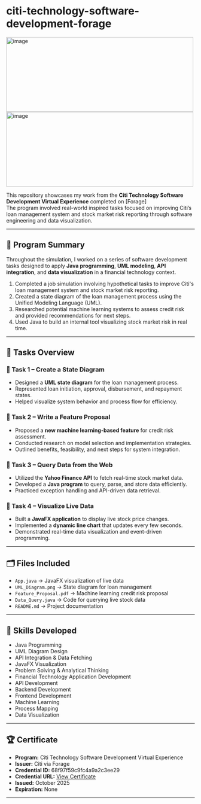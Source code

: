 ﻿# citi-technology-software-development-forage

<img width="500" height="200" alt="image" src="https://github.com/user-attachments/assets/3cb60a11-45fe-4d0b-aa21-6baab39b2aa9" />
<img width="500" height="200" alt="image" src="https://github.com/user-attachments/assets/de7bedf6-1271-4b17-a0ba-994619577093" />

This repository showcases my work from the **Citi Technology Software Development Virtual Experience** completed on [Forage]  
The program involved real-world inspired tasks focused on improving Citi’s loan management system and stock market risk reporting through software engineering and data visualization.

---

## 💼 Program Summary
Throughout the simulation, I worked on a series of software development tasks designed to apply **Java programming**, **UML modeling**, **API integration**, and **data visualization** in a financial technology context.
1. Completed a job simulation involving hypothetical tasks to improve Citi's loan management system and stock market risk reporting.
2. Created a state diagram of the loan management process using the Unified Modeling Language (UML). 
3. Researched potential machine learning systems to assess credit risk and provided recommendations for next steps. 
4. Used Java to build an internal tool visualizing stock market risk in real time.

---

## 🧠 Tasks Overview

### 🔹 Task 1 – Create a State Diagram
- Designed a **UML state diagram** for the loan management process.  
- Represented loan initiation, approval, disbursement, and repayment states.  
- Helped visualize system behavior and process flow for efficiency.

### 🔹 Task 2 – Write a Feature Proposal
- Proposed a **new machine learning-based feature** for credit risk assessment.  
- Conducted research on model selection and implementation strategies.  
- Outlined benefits, feasibility, and next steps for system integration.

### 🔹 Task 3 – Query Data from the Web
- Utilized the **Yahoo Finance API** to fetch real-time stock market data.  
- Developed a **Java program** to query, parse, and store data efficiently.  
- Practiced exception handling and API-driven data retrieval.

### 🔹 Task 4 – Visualize Live Data
- Built a **JavaFX application** to display live stock price changes.  
- Implemented a **dynamic line chart** that updates every few seconds.  
- Demonstrated real-time data visualization and event-driven programming.

---

## 🗂️ Files Included
- `App.java` → JavaFX visualization of live data  
- `UML_Diagram.png` → State diagram for loan management  
- `Feature_Proposal.pdf` → Machine learning credit risk proposal  
- `Data_Query.java` → Code for querying live stock data  
- `README.md` → Project documentation  

---

## 🧩 Skills Developed
- Java Programming  
- UML Diagram Design  
- API Integration & Data Fetching  
- JavaFX Visualization  
- Problem Solving & Analytical Thinking  
- Financial Technology Application Development
- API Development
- Backend Development
- Frontend Development
- Machine Learning
- Process Mapping
- Data Visualization

---

## 🏆 Certificate
- **Program:** Citi Technology Software Development Virtual Experience  
- **Issuer:** Citi via Forage  
- **Credential ID:** 68f97f59c9fc4a9a2c3ee29  
- **Credential URL:** [View Certificate](https://www.theforage.com/completion-certificates/8eNRcRqBZM9HLvwGw/2jxESPvorR7fmypXj_8eNRcRqBZM9HLvwGw_68f9f7f59c9fc4a9a2c3ee29_1761586381636_completion_certificate.pdf)  
- **Issued:** October 2025  
- **Expiration:** None  

---







